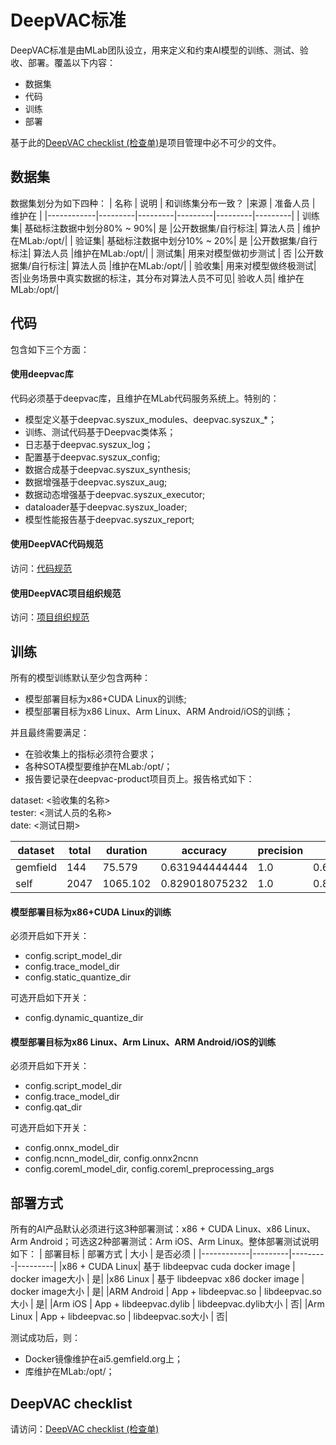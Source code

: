 # DeepVAC标准
DeepVAC标准是由MLab团队设立，用来定义和约束AI模型的训练、测试、验收、部署。覆盖以下内容：
- 数据集
- 代码
- 训练
- 部署

基于此的[DeepVAC checklist (检查单)](./deepvac_checklist.md)是项目管理中必不可少的文件。

## 数据集
数据集划分为如下四种：
|  名称      |  说明   | 和训练集分布一致？  |来源 | 准备人员 | 维护在 |
|------------|---------|---------|---------|---------|---------|
| 训练集| 基础标注数据中划分80% ~ 90%| 是 |公开数据集/自行标注| 算法人员 | 维护在MLab:/opt/|
| 验证集| 基础标注数据中划分10% ~ 20%| 是 |公开数据集/自行标注| 算法人员 |维护在MLab:/opt/|
| 测试集| 用来对模型做初步测试   | 否 |公开数据集/自行标注| 算法人员 |维护在MLab:/opt/|
| 验收集| 用来对模型做终极测试| 否|业务场景中真实数据的标注，其分布对算法人员不可见| 验收人员| 维护在MLab:/opt/|

## 代码
包含如下三个方面：
#### 使用deepvac库
代码必须基于deepvac库，且维护在MLab代码服务系统上。特别的：
- 模型定义基于deepvac.syszux_modules、deepvac.syszux_*；
- 训练、测试代码基于Deepvac类体系；
- 日志基于deepvac.syszux_log；
- 配置基于deepvac.syszux_config;
- 数据合成基于deepvac.syszux_synthesis;
- 数据增强基于deepvac.syszux_aug;
- 数据动态增强基于deepvac.syszux_executor;
- dataloader基于deepvac.syszux_loader;
- 模型性能报告基于deepvac.syszux_report;

#### 使用DeepVAC代码规范
访问：[代码规范](./code_standard.md)

#### 使用DeepVAC项目组织规范
访问：[项目组织规范](./arch.md)


## 训练
所有的模型训练默认至少包含两种：
- 模型部署目标为x86+CUDA Linux的训练;
- 模型部署目标为x86 Linux、Arm Linux、ARM Android/iOS的训练；

并且最终需要满足：
- 在验收集上的指标必须符合要求；
- 各种SOTA模型要维护在MLab:/opt/；
- 报告要记录在deepvac-product项目页上。报告格式如下： 

dataset: <验收集的名称>  
tester: <测试人员的名称>  
date: <测试日期>

|dataset|total|duration|accuracy|precision|recall|miss|error|
|--|--|--|--|--|--|--|--|
|gemfield|144|75.579|0.631944444444|1.0|0.631944444444|0.118055555556|0.368055555556|
|self|2047|1065.102|0.829018075232|1.0|0.829018075232|0.0229604298974|0.170981924768|

#### 模型部署目标为x86+CUDA Linux的训练
必须开启如下开关：
- config.script_model_dir
- config.trace_model_dir
- config.static_quantize_dir

可选开启如下开关：
- config.dynamic_quantize_dir

#### 模型部署目标为x86 Linux、Arm Linux、ARM Android/iOS的训练
必须开启如下开关：
- config.script_model_dir
- config.trace_model_dir
- config.qat_dir

可选开启如下开关：
- config.onnx_model_dir
- config.ncnn_model_dir, config.onnx2ncnn
- config.coreml_model_dir, config.coreml_preprocessing_args

## 部署方式
所有的AI产品默认必须进行这3种部署测试：x86 + CUDA Linux、x86 Linux、 Arm Android；可选这2种部署测试：Arm iOS、Arm Linux。整体部署测试说明如下：
|  部署目标  | 部署方式 | 大小 | 是否必须   | 
|------------|---------|---------|---------|
|x86 + CUDA Linux| 基于 libdeepvac cuda docker image | docker image大小 | 是|
|x86 Linux   | 基于 libdeepvac x86 docker image | docker image大小 | 是|
|ARM Android | App + libdeepvac.so | libdeepvac.so大小 | 是|
|Arm iOS     | App + libdeepvac.dylib | libdeepvac.dylib大小 | 否|
|Arm Linux   | App + libdeepvac.so | libdeepvac.so大小 | 否|

测试成功后，则：
- Docker镜像维护在ai5.gemfield.org上；
- 库维护在MLab:/opt/；

## DeepVAC checklist
请访问：[DeepVAC checklist (检查单)](./deepvac_checklist.md)

